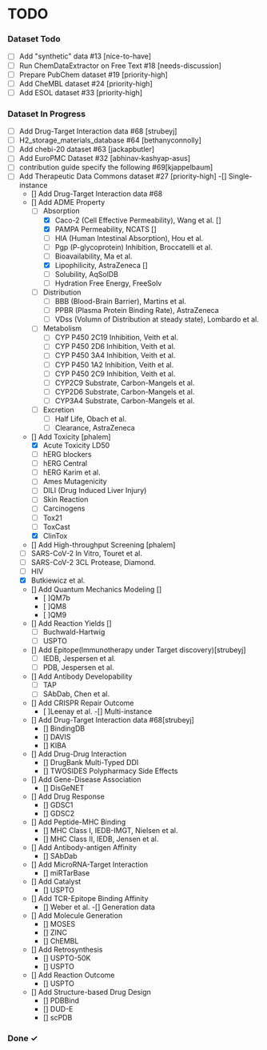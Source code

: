 # TODO

### Dataset Todo
- [ ] Add "synthetic" data #13 [nice-to-have]
- [ ] Run ChemDataExtractor on Free Text #18 [needs-discussion] 
- [ ] Prepare PubChem dataset #19 [priority-high]
- [ ] Add CheMBL dataset #24 [priority-high]
- [ ] Add ESOL dataset #33 [priority-high]

### Dataset In Progress
- [ ] Add Drug-Target Interaction data #68 [strubeyj]
- [ ] H2_storage_materials_database #64 [bethanyconnolly]  
- [ ] Add chebi-20 dataset #63 [jackapbutler]  
- [ ] Add EuroPMC Dataset #32 [abhinav-kashyap-asus]  
- [ ] contribution guide specify the following #69[kjappelbaum]
- [ ] Add Therapeutic Data Commons dataset #27 [priority-high]
    -[] Single-instance
    - [] Add Drug-Target Interaction data #68
    - [] Add ADME Property
      - [ ] Absorption
        - [x] Caco-2 (Cell Effective Permeability), Wang et al. []
        - [x] PAMPA Permeability, NCATS []
        - [ ] HIA (Human Intestinal Absorption), Hou et al.
        - [ ] Pgp (P-glycoprotein) Inhibition, Broccatelli et al.
        - [ ] Bioavailability, Ma et al.
        - [x] Lipophilicity, AstraZeneca []
        - [ ] Solubility, AqSolDB
        - [ ] Hydration Free Energy, FreeSolv
      - [ ] Distribution
        - [ ] BBB (Blood-Brain Barrier), Martins et al.
        - [ ] PPBR (Plasma Protein Binding Rate), AstraZeneca
        - [ ] VDss (Volumn of Distribution at steady state), Lombardo et al.
      - [ ] Metabolism
        - [ ] CYP P450 2C19 Inhibition, Veith et al.
        - [ ] CYP P450 2D6 Inhibition, Veith et al.
        - [ ] CYP P450 3A4 Inhibition, Veith et al.
        - [ ] CYP P450 1A2 Inhibition, Veith et al.
        - [ ] CYP P450 2C9 Inhibition, Veith et al.
        - [ ] CYP2C9 Substrate, Carbon-Mangels et al.
        - [ ] CYP2D6 Substrate, Carbon-Mangels et al.
        - [ ] CYP3A4 Substrate, Carbon-Mangels et al.
      - [ ] Excretion
        - [ ] Half Life, Obach et al.
        - [ ] Clearance, AstraZeneca
    - [] Add Toxicity [phalem]
      - [x] Acute Toxicity LD50
      - [ ] hERG blockers
      - [ ] hERG Central
      - [ ] hERG Karim et al.
      - [ ] Ames Mutagenicity
      - [ ] DILI (Drug Induced Liver Injury)
      - [ ] Skin Reaction
      - [ ] Carcinogens
      - [ ] Tox21
      - [ ] ToxCast
      - [x] ClinTox
    - [] Add High-throughput Screening [phalem]
    - [ ] SARS-CoV-2 In Vitro, Touret et al.
    - [ ] SARS-CoV-2 3CL Protease, Diamond.
    - [ ] HIV
    - [x] Butkiewicz et al.
    - [] Add Quantum Mechanics Modeling []
      - [ ]QM7b
      - [ ]QM8
      - [ ]QM9
    - [] Add Reaction Yields []
      - [ ] Buchwald-Hartwig
      - [ ] USPTO
    - [] Add Epitope(Immunotherapy under Target discovery)[strubeyj]
      - [ ] IEDB, Jespersen et al.
      - [ ] PDB, Jespersen et al.
    - [] Add Antibody Developability
      - [ ] TAP
      - [ ] SAbDab, Chen et al.
    - [] Add CRISPR Repair Outcome
      - [ ]Leenay et al.
  -[] Multi-instance
    - [] Add Drug-Target Interaction data #68[strubeyj]
      - [] BindingDB
      - [] DAVIS
      - [] KIBA
    - [] Add Drug-Drug Interaction
      - [] DrugBank Multi-Typed DDI
      - [] TWOSIDES Polypharmacy Side Effects
    - [] Add Gene-Disease Association
      - [] DisGeNET
    - [] Add Drug Response
      - [] GDSC1
      - [] GDSC2
    - [] Add Peptide-MHC Binding
      - [] MHC Class I, IEDB-IMGT, Nielsen et al.
      - [] MHC Class II, IEDB, Jensen et al.
    - [] Add Antibody-antigen Affinity 
      - [] SAbDab
    - [] Add MicroRNA-Target Interaction
      - [] miRTarBase
    - [] Add Catalyst
      - [] USPTO
    - [] Add TCR-Epitope Binding Affinity
      - [] Weber et al.
  -[] Generation data
    - [] Add Molecule Generation
      - [] MOSES
      - [] ZINC
      - [] ChEMBL
    - [] Add Retrosynthesis
      - [] USPTO-50K
      - [] USPTO
    - [] Add Reaction Outcome
      - [] USPTO
    - [] Add Structure-based Drug Design 
      - [] PDBBind
      - [] DUD-E
      - [] scPDB

### Done ✓

